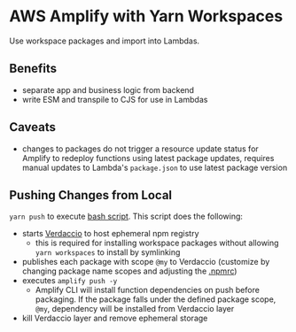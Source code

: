 # AWS Amplify with Yarn Workspaces

Use workspace packages and import into Lambdas.

## Benefits

- separate app and business logic from backend
- write ESM and transpile to CJS for use in Lambdas

## Caveats

- changes to packages do not trigger a resource update status for Amplify to redeploy functions using latest package updates, requires manual updates to Lambda's `package.json` to use latest package version

## Pushing Changes from Local

`yarn push` to execute [bash script](./scripts/push). This script does the following:

- starts [Verdaccio](https://verdaccio.org/) to host ephemeral npm registry
  - this is required for installing workspace packages without allowing `yarn workspaces` to install by symlinking
- publishes each package with scope `@my` to Verdaccio (customize by changing package name scopes and adjusting the [.npmrc](./.npmrc))
- executes `amplify push -y`
  - Amplify CLI will install function dependencies on push before packaging. If the package falls under the defined package scope, `@my`, dependency will be installed from Verdaccio layer
- kill Verdaccio layer and remove ephemeral storage
